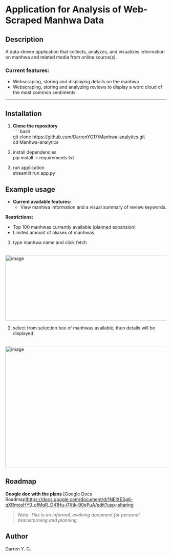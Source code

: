 # Application for Analysis of Web-Scraped Manhwa Data

## Description
A data-driven application that collects, analyzes, and visualizes information on manhwa and related media from online source(s).  

### Current features: 
 - Webscraping, storing and displaying details on the manhwa
 - Webscraping, storing and analyzing reviews to display a word cloud of the most common sentiments

---

## Installation

1. **Clone the repository**  
	` ``` `bash  
	git clone https://github.com/DarrenYG17/Manhwa-analytics.git  
	cd Manhwa-analytics  

2. install dependencies  
	pip install -r requirements.txt  

3. run application  
	streamlit run app.py  

## Example usage
 - **Current available features:**
 	- View manhwa information and a visual summary of review keywords.

**Restrictions:**
 - Top 100 manhwas currently available (planned expansion)
 - Limited amount of aliases of manhwas

1) type manhwa name and click fetch
<br>
<img width="681" height="204" alt="image" src="https://github.com/user-attachments/assets/67662a3b-60f7-4d8b-9ed7-00937dad64ef" />  

2) select from selection box of manhwas available, then details will be displayed
<br>
<img width="758" height="380" alt="image" src="https://github.com/user-attachments/assets/092f1ddf-2883-4103-bb77-f641e7e340b8" />

## Roadmap

**Google doc with the plans**
[Google Docs Roadmap]https://docs.google.com/document/d/1NElXESg6-qXRmosHY0_cfMqR_D41Hu-i7Xtk-90ePuA/edit?usp=sharing
> _Note: This is an informal, evolving document for personal brainstorming and planning._

## Author
Darren Y. G.
